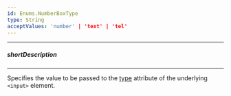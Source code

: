 ```yaml
---
id: Enums.NumberBoxType
type: String
acceptValues: 'number' | 'text' | 'tel'
---
```

---
##### shortDescription
<!-- Description goes here -->

---
<!-- Description goes here -->
Specifies the value to be passed to the <a href="http://www.w3schools.com/tags/att_input_type.asp" target="_blank">type</a> attribute of the underlying `<input>` element.